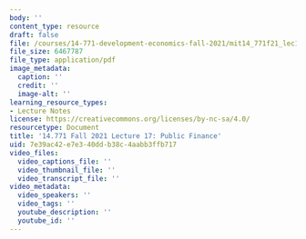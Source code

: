 ```yaml
---
body: ''
content_type: resource
draft: false
file: /courses/14-771-development-economics-fall-2021/mit14_771f21_lec17.pdf
file_size: 6467787
file_type: application/pdf
image_metadata:
  caption: ''
  credit: ''
  image-alt: ''
learning_resource_types:
- Lecture Notes
license: https://creativecommons.org/licenses/by-nc-sa/4.0/
resourcetype: Document
title: '14.771 Fall 2021 Lecture 17: Public Finance'
uid: 7e39ac42-e7e3-40dd-b38c-4aabb3ffb717
video_files:
  video_captions_file: ''
  video_thumbnail_file: ''
  video_transcript_file: ''
video_metadata:
  video_speakers: ''
  video_tags: ''
  youtube_description: ''
  youtube_id: ''
---
```

